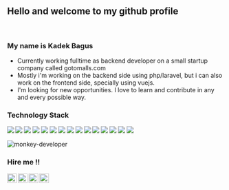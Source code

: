 
## Hello and welcome to my github profile

<br />

### My name is Kadek Bagus
- Currently working fulltime as backend developer on a small startup company called gotomalls.com
- Mostly i'm working on the backend side using php/laravel, but i can also work on the frontend side, specially using vuejs.
- I'm looking for new opportunities. I love to learn and contribute in any and every possible way.


### Technology Stack
<img src="https://img.shields.io/badge/-PHP-blueviolet?style=flat&logo=php&logoColor=ffffff" align="left"> <img src="https://img.shields.io/badge/-Laravel-pink?style=flat&logo=laravel&logoColor=00000"> <img src="https://img.shields.io/badge/-MySQL-blue?style=flat&logo=mysql&logoColor=ffffff"> <img src="https://img.shields.io/badge/-MongoDB-4DB33D?style=flat&logo=mongodb&logoColor=FFFFFF"> <img src="https://img.shields.io/badge/-JavaScript-eed718?style=flat&logo=javascript&logoColor=ffffff"> <img src="https://img.shields.io/badge/-Vue.js-success?style=flat&logo=vue.js&logoColor=ffffff"> <img src="https://img.shields.io/badge/-Tailwind-blue?style=flat&logo=tailwindcss&logoColor=ffffff"> <img src="https://img.shields.io/badge/-Python-green?style=flat&logo=python&logoColor=ffffff"> <img src = "https://img.shields.io/badge/-HTML5-E34F26?style=flat&logo=html5&logoColor=white"> <img src = "https://img.shields.io/badge/-CSS3-1572B6?style=flat&logo=css3&logoColor=white"> <img src="http://img.shields.io/badge/-Git-F1502F?style=flat&logo=git&logoColor=FFFFFF"> <img src="http://img.shields.io/badge/-Github-000000?style=flat&logo=github&logoColor=FFFFFF"> <img src="http://img.shields.io/badge/-VS%20Code-007ACC?style=flat&logo=visual%20studio%20code&logoColor=white"> <img src="https://img.shields.io/badge/-Linux-black?style=flat&logo=linux&logoColor=ffffff"> <img src="https://img.shields.io/badge/-Docker-informational?style=flat&logo=docker&logoColor=ffffff">


![monkey-developer](https://user-images.githubusercontent.com/9412349/153735417-81f14075-0b60-49e1-88eb-90019dbe03d2.gif)

### Hire me !!
<a href="https://www.linkedin.com/in/kadek-bagus-20341622b/">
  <img align="left" alt="Kadek's Linkedin" width="22px" src="https://user-images.githubusercontent.com/9412349/154457700-b87e552c-89c9-4dce-b538-1d84991ff909.jpeg" />
</a>
<a href="https://github.com/kadekbagus">
  <img align="left" alt="Kadek's Github" width="22px" src="https://user-images.githubusercontent.com/9412349/154457998-eab8cc2d-043d-4993-b576-984b71dd898f.png" />
</a>
<a href="https://twitter.com/kadekbagus">
  <img align="left" alt="Kadek's Twitter" width="22px" src="https://user-images.githubusercontent.com/9412349/154458260-d6fbd33f-54b6-4466-86aa-0dd07aab831d.png" />
</a>
<a href="mailto:kadekdarma90@gmail.com">
  <img align="left" alt="Kadek's Email" width="22px" src="https://user-images.githubusercontent.com/9412349/154454493-091af1a7-b394-4f23-9a5e-ae8c01f52e89.jpeg" />
</a>


	



<!---
kadekbagus/kadekbagus is a ✨ special ✨ repository because its `README.md` (this file) appears on your GitHub profile.
You can click the Preview link to take a look at your changes.
--->
